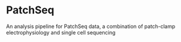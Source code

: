 # PatchSeq
An analysis pipeline for PatchSeq data, a combination of patch-clamp electrophysiology and single cell sequencing
